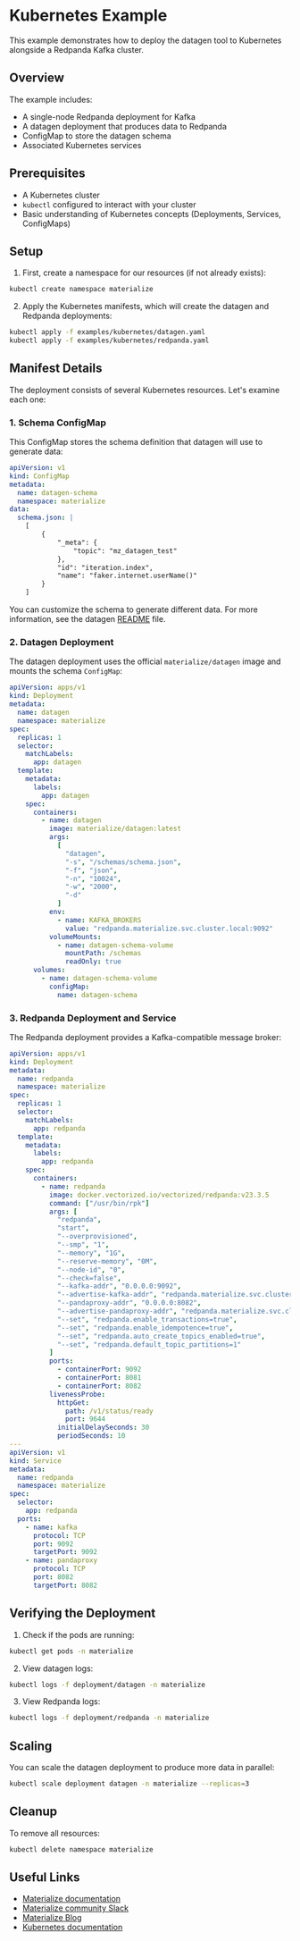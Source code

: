 # Kubernetes Example

This example demonstrates how to deploy the datagen tool to Kubernetes alongside a Redpanda Kafka cluster.

## Overview

The example includes:
- A single-node Redpanda deployment for Kafka
- A datagen deployment that produces data to Redpanda
- ConfigMap to store the datagen schema
- Associated Kubernetes services

## Prerequisites

- A Kubernetes cluster
- `kubectl` configured to interact with your cluster
- Basic understanding of Kubernetes concepts (Deployments, Services, ConfigMaps)

## Setup

1. First, create a namespace for our resources (if not already exists):

```bash
kubectl create namespace materialize
```

2. Apply the Kubernetes manifests, which will create the datagen and Redpanda deployments:

```bash
kubectl apply -f examples/kubernetes/datagen.yaml
kubectl apply -f examples/kubernetes/redpanda.yaml
```

## Manifest Details

The deployment consists of several Kubernetes resources. Let's examine each one:

### 1. Schema ConfigMap

This ConfigMap stores the schema definition that datagen will use to generate data:

```yaml
apiVersion: v1
kind: ConfigMap
metadata:
  name: datagen-schema
  namespace: materialize
data:
  schema.json: |
    [
        {
            "_meta": {
                "topic": "mz_datagen_test"
            },
            "id": "iteration.index",
            "name": "faker.internet.userName()"
        }
    ]
```

You can customize the schema to generate different data. For more information, see the datagen [README](../../README.md) file.

### 2. Datagen Deployment

The datagen deployment uses the official `materialize/datagen` image and mounts the schema `ConfigMap`:

```yaml
apiVersion: apps/v1
kind: Deployment
metadata:
  name: datagen
  namespace: materialize
spec:
  replicas: 1
  selector:
    matchLabels:
      app: datagen
  template:
    metadata:
      labels:
        app: datagen
    spec:
      containers:
        - name: datagen
          image: materialize/datagen:latest
          args:
            [
              "datagen",
              "-s", "/schemas/schema.json",
              "-f", "json",
              "-n", "10024",
              "-w", "2000",
              "-d"
            ]
          env:
            - name: KAFKA_BROKERS
              value: "redpanda.materialize.svc.cluster.local:9092"
          volumeMounts:
            - name: datagen-schema-volume
              mountPath: /schemas
              readOnly: true
      volumes:
        - name: datagen-schema-volume
          configMap:
            name: datagen-schema
```

### 3. Redpanda Deployment and Service

The Redpanda deployment provides a Kafka-compatible message broker:

```yaml
apiVersion: apps/v1
kind: Deployment
metadata:
  name: redpanda
  namespace: materialize
spec:
  replicas: 1
  selector:
    matchLabels:
      app: redpanda
  template:
    metadata:
      labels:
        app: redpanda
    spec:
      containers:
        - name: redpanda
          image: docker.vectorized.io/vectorized/redpanda:v23.3.5
          command: ["/usr/bin/rpk"]
          args: [
            "redpanda",
            "start",
            "--overprovisioned",
            "--smp", "1",
            "--memory", "1G",
            "--reserve-memory", "0M",
            "--node-id", "0",
            "--check=false",
            "--kafka-addr", "0.0.0.0:9092",
            "--advertise-kafka-addr", "redpanda.materialize.svc.cluster.local:9092",
            "--pandaproxy-addr", "0.0.0.0:8082",
            "--advertise-pandaproxy-addr", "redpanda.materialize.svc.cluster.local:8082",
            "--set", "redpanda.enable_transactions=true",
            "--set", "redpanda.enable_idempotence=true",
            "--set", "redpanda.auto_create_topics_enabled=true",
            "--set", "redpanda.default_topic_partitions=1"
          ]
          ports:
            - containerPort: 9092
            - containerPort: 8081
            - containerPort: 8082
          livenessProbe:
            httpGet:
              path: /v1/status/ready
              port: 9644
            initialDelaySeconds: 30
            periodSeconds: 10
---
apiVersion: v1
kind: Service
metadata:
  name: redpanda
  namespace: materialize
spec:
  selector:
    app: redpanda
  ports:
    - name: kafka
      protocol: TCP
      port: 9092
      targetPort: 9092
    - name: pandaproxy
      protocol: TCP
      port: 8082
      targetPort: 8082
```

## Verifying the Deployment

1. Check if the pods are running:

```bash
kubectl get pods -n materialize
```

2. View datagen logs:

```bash
kubectl logs -f deployment/datagen -n materialize
```

3. View Redpanda logs:

```bash
kubectl logs -f deployment/redpanda -n materialize
```

## Scaling

You can scale the datagen deployment to produce more data in parallel:

```bash
kubectl scale deployment datagen -n materialize --replicas=3
```

## Cleanup

To remove all resources:

```bash
kubectl delete namespace materialize
```

## Useful Links

- [Materialize documentation](https://materialize.com/docs/)
- [Materialize community Slack](https://materialize.com/s/chat)
- [Materialize Blog](https://materialize.com/blog/)
- [Kubernetes documentation](https://kubernetes.io/docs/home/)
